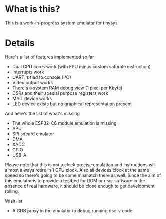 # What is this?

This is a work-in-progress system emulator for tinysys

# Details

Here's a list of features implemented so far

- Dual CPU cores work (with FPU minus custom saturate instruction)
- Interrupts work
- UART is tied to console (I/O)
- Video output works
- There's a system RAM debug view (1 pixel per Kbyte)
- CSRs and their special purpose registers work
- MAIL device works
- LED device exists but no graphical representation present

And here's the list of what's missing

- The whole ESP32-C6 module emulation is missing
- APU
- SPI sdcard emulator
- DMA
- XADC
- GPIO
- USB-A

Please note that this is not a clock precise emulation and instructions will almost always retire in 1 CPU clock. Also all devices clock at the same speed so there's going to be some mismatch there as well. Since the aim of this emulator is to provide a testbed for ROM or user software in the absence of real hardware, it should be close enough to get development rolling.

Wish list

- A GDB proxy in the emulator to debug running risc-v code
